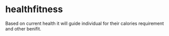 healthfitness
=============

Based on current health it will guide individual for their calories requirement and other benifit.
